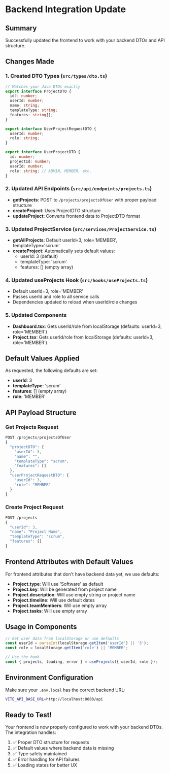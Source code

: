 # Backend Integration Update

## Summary
Successfully updated the frontend to work with your backend DTOs and API structure.

## Changes Made

### 1. Created DTO Types (`src/types/dto.ts`)
```typescript
// Matches your Java DTOs exactly
export interface ProjectDTO {
  id?: number;
  userId: number;
  name: string;
  templateType: string;
  features: string[];
}

export interface UserProjectRequestDTO {
  userId: number;
  role: string;
}

export interface UserProjectDTO {
  id: number;
  projectId: number;
  userId: number;
  role: string; // ADMIN, MEMBER, etc.
}
```

### 2. Updated API Endpoints (`src/api/endpoints/projects.ts`)
- **getProjects**: POST to `/projects/projectsOfUser` with proper payload structure
- **createProject**: Uses ProjectDTO structure  
- **updateProject**: Converts frontend data to ProjectDTO format

### 3. Updated ProjectService (`src/services/ProjectService.ts`)
- **getAllProjects**: Default userId=3, role='MEMBER', templateType='scrum'
- **createProject**: Automatically sets default values:
  - userId: 3 (default)
  - templateType: 'scrum'
  - features: [] (empty array)

### 4. Updated useProjects Hook (`src/hooks/useProjects.ts`)
- Default userId=3, role='MEMBER'
- Passes userId and role to all service calls
- Dependencies updated to reload when userId/role changes

### 5. Updated Components
- **Dashboard.tsx**: Gets userId/role from localStorage (defaults: userId=3, role='MEMBER')
- **Project.tsx**: Gets userId/role from localStorage (defaults: userId=3, role='MEMBER')

## Default Values Applied
As requested, the following defaults are set:
- **userId**: 3
- **templateType**: 'scrum'  
- **features**: [] (empty array)
- **role**: 'MEMBER'

## API Payload Structure

### Get Projects Request
```typescript
POST /projects/projectsOfUser
{
  "projectDTO": {
    "userId": 3,
    "name": "",
    "templateType": "scrum",
    "features": []
  },
  "userProjectRequestDTO": {
    "userId": 3,
    "role": "MEMBER"
  }
}
```

### Create Project Request
```typescript
POST /projects
{
  "userId": 3,
  "name": "Project Name",
  "templateType": "scrum",
  "features": []
}
```

## Frontend Attributes with Default Values
For frontend attributes that don't have backend data yet, we use defaults:
- **Project.type**: Will use 'Software' as default
- **Project.key**: Will be generated from project name
- **Project.description**: Will use empty string or project name
- **Project.timeline**: Will use default dates
- **Project.teamMembers**: Will use empty array
- **Project.tasks**: Will use empty array

## Usage in Components
```typescript
// Get user data from localStorage or use defaults
const userId = parseInt(localStorage.getItem('userId') || '3');
const role = localStorage.getItem('role') || 'MEMBER';

// Use the hook
const { projects, loading, error } = useProjects({ userId, role });
```

## Environment Configuration
Make sure your `.env.local` has the correct backend URL:
```bash
VITE_API_BASE_URL=http://localhost:8080/api
```

## Ready to Test!
Your frontend is now properly configured to work with your backend DTOs. The integration handles:
1. ✅ Proper DTO structure for requests
2. ✅ Default values where backend data is missing  
3. ✅ Type safety maintained
4. ✅ Error handling for API failures
5. ✅ Loading states for better UX
